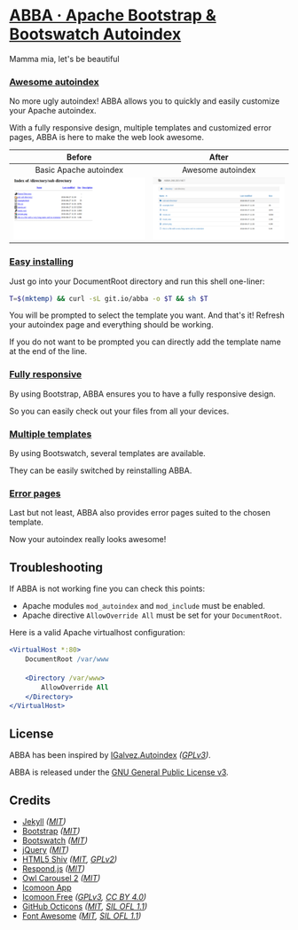 # [ABBA &middot; Apache Bootstrap & Bootswatch Autoindex][abba]
Mamma mia, let's be beautiful

### [Awesome autoindex][awesome-autoindex]
No more ugly autoindex! ABBA allows you to quickly and easily customize your Apache autoindex.

With a fully responsive design, multiple templates and customized error pages, ABBA is here to make the web look awesome.

Before | After
:---: | :---:
Basic Apache autoindex | Awesome autoindex
![Basic Apache autoindex](/examples/autoindex.png?raw=true "Basic Apache autoindex") | ![Awesome autoindex](/examples/default.png?raw=true "Awesome autoindex")

### [Easy installing][easy-installing]
Just go into your DocumentRoot directory and run this shell one-liner:

``` bash
T=$(mktemp) && curl -sL git.io/abba -o $T && sh $T
```

You will be prompted to select the template you want. And that's it! Refresh your autoindex page and everything should be working.

If you do not want to be prompted you can directly add the template name at the end of the line.

### [Fully responsive][fully-responsive]
By using Bootstrap, ABBA ensures you to have a fully responsive design.

So you can easily check out your files from all your devices.

### [Multiple templates][multiple-templates]
By using Bootswatch, several templates are available.

They can be easily switched by reinstalling ABBA.

### [Error pages][error-pages]
Last but not least, ABBA also provides error pages suited to the chosen template.

Now your autoindex really looks awesome!

## Troubleshooting
If ABBA is not working fine you can check this points:

 * Apache modules `mod_autoindex` and `mod_include` must be enabled.
 * Apache directive `AllowOverride All` must be set for your `DocumentRoot`.

Here is a valid Apache virtualhost configuration:

```apache
<VirtualHost *:80>
	DocumentRoot /var/www

	<Directory /var/www>
		AllowOverride All
	</Directory>
</VirtualHost>
```

## License
ABBA has been inspired by [IGalvez.Autoindex][iglvzx] _([GPLv3][gplv30])_.

ABBA is released under the [GNU General Public License v3][gplv30].

## Credits

* [Jekyll][jekyll] _([MIT][mit])_
* [Bootstrap][boostrap] _([MIT][mit])_
* [Bootswatch][bootswatch] _([MIT][mit])_
* [jQuery][jquery] _([MIT][mit])_
* [HTML5 Shiv][html5shiv] _([MIT][mit], [GPLv2][gplv20])_
* [Respond.js][respond] _([MIT][mit])_
* [Owl Carousel 2][owlcarousel2] _([MIT][mit])_
* [Icomoon App][icomoon-app]
* [Icomoon Free][icomoon-free] _([GPLv3][gplv30], [CC BY 4.0][ccby40])_
* [GitHub Octicons][octicons] _([MIT][mit], [SIL OFL 1.1][ofl11])_
* [Font Awesome][fontawesome] _([MIT][mit], [SIL OFL 1.1][ofl11])_

[abba]: https://abba.jml.bzh
[awesome-autoindex]: https://abba.jml.bzh#awesome-autoindex
[easy-installing]: https://abba.jml.bzh#easy-installing
[fully-responsive]: https://abba.jml.bzh#fully-responsive
[multiple-templates]: https://abba.jml.bzh#multiple-templates
[error-pages]: https://abba.jml.bzh#error-pages
[iglvzx]: https://github.com/iglvzx/IGalvez.Autoindex
[jekyll]: https://jekyllrb.com
[boostrap]: https://getbootstrap.com
[bootswatch]: https://bootswatch.com
[jquery]: https://jquery.com
[html5shiv]: https://github.com/aFarkas/html5shiv
[respond]: https://github.com/scottjehl/Respond
[owlcarousel2]: https://github.com/OwlCarousel2/OwlCarousel2
[icomoon-app]: https://icomoon.io/app
[icomoon-free]: https://github.com/Keyamoon/IcoMoon-Free
[octicons]: https://github.com/primer/octicons
[fontawesome]: https://github.com/FortAwesome/Font-Awesome
[mit]: https://opensource.org/licenses/MIT
[gplv20]: https://www.gnu.org/licenses/gpl-2.0.html
[gplv30]: https://www.gnu.org/licenses/gpl-3.0.html
[ofl11]: https://scripts.sil.org/OFL
[ccby40]: https://creativecommons.org/licenses/by/4.0
